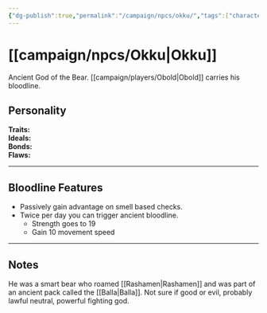 ```yaml
---
{"dg-publish":true,"permalink":"/campaign/npcs/okku/","tags":["character","npc"]}
---
```


# [[campaign/npcs/Okku\|Okku]]
Ancient God of the Bear. [[campaign/players/Obold\|Obold]] carries his bloodline. 
## Personality
**Traits:**  
**Ideals:**  
**Bonds:**  
**Flaws:**  

---

## Bloodline Features
- Passively gain advantage on smell based checks. 
- Twice per day you can trigger ancient bloodline.
	- Strength goes to 19
	- Gain 10 movement speed

---

## Notes
He was a smart bear who roamed [[Rashamen\|Rashamen]] and was part of an ancient pack called the [[Balla\|Balla]].
Not sure if good or evil, probably lawful neutral, powerful fighting god.



